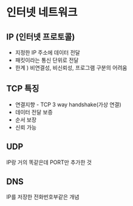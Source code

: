 # 인터넷 네트워크

## IP (인터넷 프로토콜)

- 지정한 IP 주소에 데이터 전달
- 패킷이라는 통신 단위로 전달
- 한계 ) 비연결성, 비신뢰성, 프로그램 구분의 어려움

## TCP 특징

- 연결지향 - TCP 3 way handshake(가상 연결)
- 데이터 전달 보증
- 순서 보장
- 신뢰 가능

## UDP

IP랑 거의 똑같은데 PORT만 추가한 것

## DNS

IP를 저장한 전화번호부같은 개념
